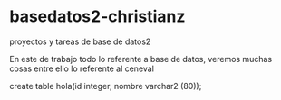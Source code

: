 basedatos2-christianz
=====================
proyectos y tareas de base de datos2

En este de trabajo todo lo referente a  base de datos, veremos muchas cosas entre ello lo referente al ceneval

create table hola(id integer, nombre varchar2 (80));
